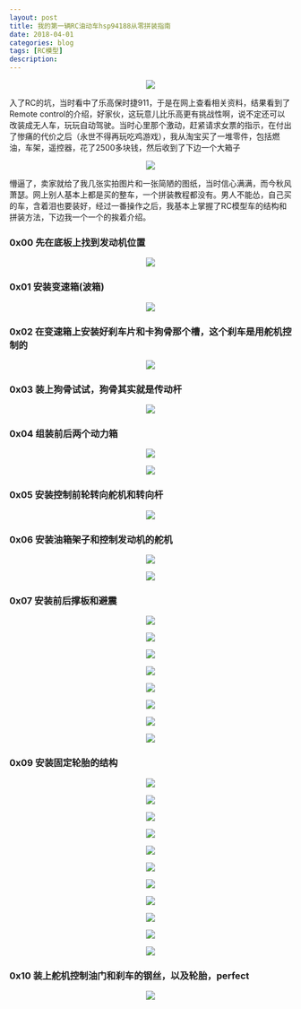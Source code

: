 ```yaml
---
layout: post
title: 我的第一辆RC油动车hsp94188从零拼装指南
date: 2018-04-01
categories: blog
tags: [RC模型]
description: 
---
```

<center>
<p><img src="http://7xs8go.com1.z0.glb.clouddn.com/94188_29.jpg" align="center"></p>
</center>

入了RC的坑，当时看中了乐高保时捷911，于是在网上查看相关资料，结果看到了Remote control的介绍，好家伙，这玩意儿比乐高更有挑战性啊，说不定还可以改装成无人车，玩玩自动驾驶。当时心里那个激动，赶紧请求女票的指示，在付出了惨痛的代价之后（永世不得再玩吃鸡游戏），我从淘宝买了一堆零件，包括燃油，车架，遥控器，花了2500多块钱，然后收到了下边一个大箱子
<center>
<p><img src="https://i.loli.net/2018/10/30/5bd7bca31148a.jpg" align="center"></p>
</center>

懵逼了，卖家就给了我几张实拍图片和一张简陋的图纸，当时信心满满，而今秋风萧瑟。网上别人基本上都是买的整车，一个拼装教程都没有。男人不能怂，自己买的车，含着泪也要装好，经过一番操作之后，我基本上掌握了RC模型车的结构和拼装方法，下边我一个一个的挨着介绍。

### 0x00 先在底板上找到发动机位置
<center>
<p><img src="https://i.loli.net/2018/10/30/5bd7bd6d483d9.jpg" align="center"></p>
</center>

### 0x01 安装变速箱(波箱)
<center>
<p><img src="https://i.loli.net/2018/10/30/5bd7bd6d3eec4.jpg" align="center"></p>
</center>

### 0x02 在变速箱上安装好刹车片和卡狗骨那个槽，这个刹车是用舵机控制的
<center>
<p><img src="https://i.loli.net/2018/10/30/5bd7bd6d3fdb4.jpg" align="center"></p>
</center>

### 0x03 装上狗骨试试，狗骨其实就是传动杆
<center>
<p><img src="https://i.loli.net/2018/10/30/5bd7bd6d18d64.jpg" align="center"></p>
</center>

### 0x04 组装前后两个动力箱
<center>
<p><img src="https://i.loli.net/2018/10/30/5bd7bd6d4937b.jpg" align="center"></p>
</center>
<center>
<p><img src="https://i.loli.net/2018/10/30/5bd7bd6d5c8fe.jpeg" align="center"></p>
</center>

### 0x05 安装控制前轮转向舵机和转向杆
<center>
<p><img src="https://i.loli.net/2018/10/30/5bd7bd6d55ebe.jpg" align="center"></p>
</center>

### 0x06 安装油箱架子和控制发动机的舵机
<center>
<p><img src="https://i.loli.net/2018/10/30/5bd7bd6d52a51.jpg" align="center"></p>
</center>
<center>
<p><img src="https://i.loli.net/2018/10/30/5bd7bd6d4b187.jpg" align="center"></p>
</center>

### 0x07 安装前后撑板和避震
<center>
<p><img src="https://i.loli.net/2018/10/30/5bd7bd6d45dfc.jpg" align="center"></p>
</center>
<center>
<p><img src="https://i.loli.net/2018/10/30/5bd7bdfcbbbc9.jpg" align="center"></p>
</center>
<center>
<p><img src="https://i.loli.net/2018/10/30/5bd7bdfcb346c.jpg" align="center"></p>
</center>
<center>
<p><img src="https://i.loli.net/2018/10/30/5bd7bdfcbd8c5.jpg" align="center"></p>
</center>
<center>
<p><img src="https://i.loli.net/2018/10/30/5bd7bdfcbc993.jpg" align="center"></p>
</center>
<center>
<p><img src="https://i.loli.net/2018/10/30/5bd7bdfcd5c18.jpg" align="center"></p>
</center>
<center>
<p><img src="https://i.loli.net/2018/10/30/5bd7bdfcceea3.jpg" align="center"></p>
</center>
<center>
<p><img src="https://i.loli.net/2018/10/30/5bd7bdfcdb59c.jpg" align="center"></p>
</center>

### 0x09 安装固定轮胎的结构
<center>
<p><img src="https://i.loli.net/2018/10/30/5bd7bdfcd0698.jpg" align="center"></p>
</center>
<center>
<p><img src="https://i.loli.net/2018/10/30/5bd7bdfcd15b3.jpg" align="center"></p>
</center>
<center>
<p><img src="https://i.loli.net/2018/10/30/5bd7bdfcd25e6.jpg" align="center"></p>
</center>
<center>
<p><img src="https://i.loli.net/2018/10/30/5bd7be2d5d9a3.jpg" align="center"></p>
</center>
<center>
<p><img src="https://i.loli.net/2018/10/30/5bd7be2d5b0cf.jpg" align="center"></p>
</center>
<center>
<p><img src="https://i.loli.net/2018/10/30/5bd7be2d64d6b.jpg" align="center"></p>
</center>
<center>
<p><img src="https://i.loli.net/2018/10/30/5bd7be2d7865e.jpg" align="center"></p>
</center>
<center>
<p><img src="https://i.loli.net/2018/10/30/5bd7be2d6e79c.jpg" align="center"></p>
</center>
<center>
<p><img src="https://i.loli.net/2018/10/30/5bd7be2d69ffa.jpg" align="center"></p>
</center>
<center>
<p><img src="https://i.loli.net/2018/10/30/5bd7be2d6f88c.jpg" align="center"></p>
</center>
<center>
<p><img src="https://i.loli.net/2018/10/30/5bd7be2d79613.jpg" align="center"></p>
</center>

### 0x10 装上舵机控制油门和刹车的钢丝，以及轮胎，perfect
<center>
<p><img src="https://i.loli.net/2018/10/30/5bd7be2d8a012.jpg" align="center"></p>
</center>




